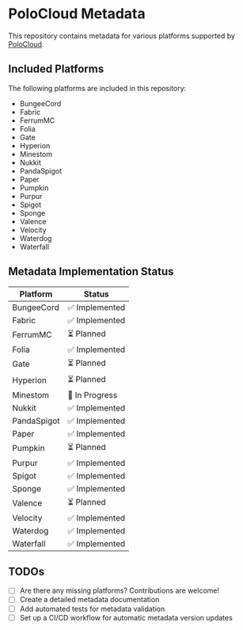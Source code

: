 # PoloCloud Metadata

This repository contains metadata for various platforms supported by [PoloCloud](https://github.com/thePolocloud/polocloud-v2).

## Included Platforms

The following platforms are included in this repository:

- BungeeCord
- Fabric
- FerrumMC
- Folia
- Gate
- Hyperion
- Minestom
- Nukkit
- PandaSpigot
- Paper
- Pumpkin
- Purpur
- Spigot
- Sponge
- Valence
- Velocity
- Waterdog
- Waterfall

## Metadata Implementation Status

| Platform     | Status         |
|--------------|---------------|
| BungeeCord   | ✅ Implemented |
| Fabric       | ✅ Implemented |
| FerrumMC     | ⏳ Planned     |
| Folia        | ✅ Implemented |
| Gate         | ⏳ Planned     |
| Hyperion     | ⏳ Planned     |
| Minestom     | 🚧 In Progress |
| Nukkit       | ✅ Implemented |
| PandaSpigot  | ✅ Implemented |
| Paper        | ✅ Implemented |
| Pumpkin      | ⏳ Planned     |
| Purpur       | ✅ Implemented |
| Spigot       | ✅ Implemented |
| Sponge       | ✅ Implemented |
| Valence      | ⏳ Planned     |
| Velocity     | ✅ Implemented |
| Waterdog     | ✅ Implemented |
| Waterfall    | ✅ Implemented |

## TODOs

- [ ] Are there any missing platforms? Contributions are welcome!
- [ ] Create a detailed metadata documentation
- [ ] Add automated tests for metadata validation
- [ ] Set up a CI/CD workflow for automatic metadata version updates